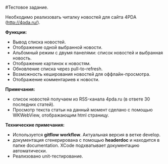 #Тестовое задание.

Необходимо реализовать читалку новостей для сайта 4PDA (http://4pda.ru/).

**Функции:**
* Вывод списка новостей.
* Отображение одной выбранной новости.
* Альбомный режим с двумя панелями: список новостей и выбранная новость.
* Отображение картинок к новостям.
* Обновление списка через pull-to-refresh.
* Возможность кеширования новостей для оффлайн-просмотра.
* Отображение комментариев к новости.

**Примечания:**
* список новостей получаем из RSS-канала 4pda.ru (в ответе 30 последних статей).
* Просмотр текста статьи на данный момент сделано с помощью WKWebView, отображающим html страницу.


**Технические примечания:**
* Используется **gitflow workflow**. Актуальная версия в ветке develop.
* документация сгенерирована с помощью **headerdoc** и находится в папке documentation. XCode подхватывает документацию автоматически.
* Реализовано unit-тестирование. 
